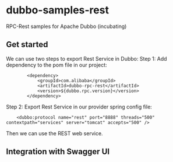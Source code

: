 # dubbo-samples-rest
RPC-Rest samples for Apache Dubbo (incubating)

## Get started

We can use two steps to export Rest Service in Dubbo:
Step 1: Add dependency to the pom file in our project:
```
        <dependency>
            <groupId>com.alibaba</groupId>
            <artifactId>dubbo-rpc-rest</artifactId>
            <version>${dubbo.rpc.version}</version>
        </dependency>
```

Step 2: Export Rest Service in our provider spring config file:

```
    <dubbo:protocol name="rest" port="8888" threads="500" contextpath="services" server="tomcat" accepts="500" />
```

Then we can use the REST web service.

## Integration with Swagger UI



